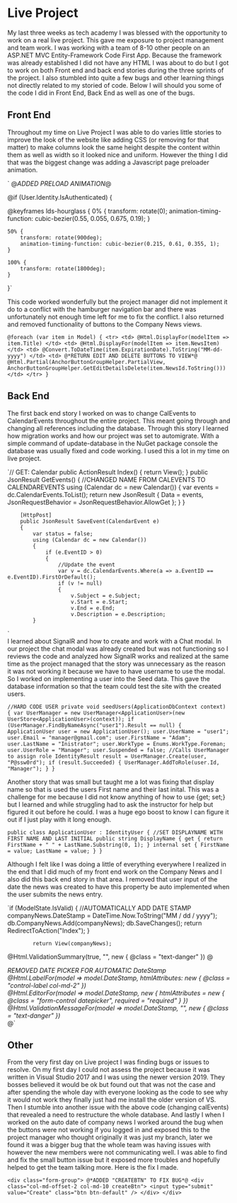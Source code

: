 # Live Project

My last three weeks as tech academy I was blessed with the opportunity to work on a real live project. This gave me exposure to project management and team work. I was working with a team of 8-10 other people on an ASP.NET MVC Entity-Framework Code First App. Because the framework was already established I did not have any HTML I was about to do but I got to work on both Front end and back end stories during the three sprints of the project. I also stumbled into quite a few bugs and other learning things not directly related to my storied of code. 
Below I will should you some of the code I did in Front End, Back End as well as one of the bugs. 

## Front End

Throughout my time on Live Project I was able to do varies little stories to improve the look of the website like adding CSS (or removing for that matter) to make columns look the same height despite the content within them as well as width so it looked nice and uniform. However the thing I did that was the biggest change was adding a Javascript page preloader animation.

`<body>
    @*ADDED PRELOAD ANIMATION*@
    <div class="lds-hourglass"></div>
    @if (User.Identity.IsAuthenticated)
    {

@keyframes lds-hourglass {
    0% {
        transform: rotate(0);
        animation-timing-function: cubic-bezier(0.55, 0.055, 0.675, 0.19);
    }

    50% {
        transform: rotate(900deg);
        animation-timing-function: cubic-bezier(0.215, 0.61, 0.355, 1);
    }

    100% {
        transform: rotate(1800deg);
    }
}`

This code worked wonderfully but the project manager did not implement it do to a conflict with the hamburger navigation bar and there was unfortunately not enough time left for me to fix the conflict.
I also returned and removed functionality of buttons to the Company News views.

`@foreach (var item in Model)
                {
                    <tr>
                        <td>
                            @Html.DisplayFor(modelItem => item.Title)
                        </td>
                        <td>
                            @Html.DisplayFor(modelItem => item.NewsItem)
                        </td>
                        <td>
                            @Convert.ToDateTime(item.ExpirationDate).ToString("MM-dd-yyyy")
                        </td>
                        <td>
                            @*RETURN EDIT AND DELETE BUTTONS TO VIEW*@
                            @Html.Partial(AnchorButtonGroupHelper.PartialView, AnchorButtonGroupHelper.GetEditDetailsDelete(item.NewsId.ToString()))
                        </td>
                    </tr>
                }`
				
## Back End

The first back end story I worked on was to change CalEvents to CalendarEvents throughout the entire project. This meant going through and changing all references including the database. Through this story I learned how migration works and how our project was set to automigrate. With a simple command of update-database in the NuGet package console the database was usually fixed and code working. I used this a lot in my time on live project. 

`// GET: Calendar
        public ActionResult Index()
        {
            return View();
        }
        public JsonResult GetEvents()
        {
            //CHANGED NAME FROM CALEVENTS TO CALENDAREVENTS
            using (Calendar dc = new Calendar())
            {
                var events = dc.CalendarEvents.ToList();
                return new JsonResult { Data = events, JsonRequestBehavior = JsonRequestBehavior.AllowGet };
            }
        }

        [HttpPost]
        public JsonResult SaveEvent(CalendarEvent e)
        {
            var status = false;
            using (Calendar dc = new Calendar())
            {
                if (e.EventID > 0)
                {
                    //Update the event
                    var v = dc.CalendarEvents.Where(a => a.EventID == e.EventID).FirstOrDefault();
                    if (v != null)
                    {
                        v.Subject = e.Subject;
                        v.Start = e.Start;
                        v.End = e.End;
                        v.Description = e.Description;
			}
`			
I learned about SignalR and how to create and work with a Chat modal. In our project the chat modal was already created but was not functioning so I reviews the code and analyzed how SignalR works and realized at the same time as the project managed that the story was unnecessary as the reason it was not working it because we have to have username to use the modal. So I worked on implementing a user into the Seed data. This gave the database information so that the team could test the site with the created users. 


`//HARD CODE USER
        private void seedUsers(ApplicationDbContext context)       
        {
            var UserManager = new UserManager<ApplicationUser>(new UserStore<ApplicationUser>(context));
            if (UserManager.FindByNameAsync("user1").Result == null)
            {
                ApplicationUser user = new ApplicationUser();
                user.UserName = "user1";
                user.Email = "manager@gmail.com";
                user.FirstName = "Adam";
                user.LastName = "Inistrator";
                user.WorkType = Enums.WorkType.Foreman;
                user.UserRole = "Manager";
                user.Suspended = false;
                //Calls UserManager to assign role
                IdentityResult result = UserManager.Create(user, "P@ssw0rd");
                if (result.Succeeded)
                {
                    UserManager.AddToRole(user.Id, "Manager");
                }
            }`

Another story that was small but taught me a lot was fixing that display name so that is used the users First name and their last inital. This was a challenge for me because I did not know anything of how to use {get; set;} but I learned and while struggling had to ask the instructor for help but figured it out before he could. I was a huge ego boost to know I can figure it out if I just play with it long enough.

`public class ApplicationUser : IdentityUser {
        //SET DISPLAYNAME WITH FIRST NAME AND LAST INITIAL
        public string DisplayName { get { return FirstName + " " + LastName.Substring(0, 1); } internal set { FirstName = value; LastName = value; } }`

Although I felt like I was doing a little of everything everywhere I realized in the end that I did much of my front end work on the Company News and I also did this back end story in that area. I removed that user input of the date the news was created to have this property be auto implemented when the user submits the news entry.

`if (ModelState.IsValid)
            {
                //AUTOMATICALLY ADD DATE STAMP
                companyNews.DateStamp = DateTime.Now.ToString("MM / dd / yyyy");
                db.CompanyNews.Add(companyNews);
                db.SaveChanges();
                return RedirectToAction("Index");
            }

            return View(companyNews);
			
@Html.ValidationSummary(true, "", new { @class = "text-danger" })
        @*<div class="form-group">
		REMOVED DATE PICKER FOR AUTOMATIC DateStamp
            @Html.LabelFor(model => model.DateStamp, htmlAttributes: new { @class = "control-label col-md-2" })
            <div class="col-md-10">
                @Html.EditorFor(model => model.DateStamp, new { htmlAttributes = new { @class = "form-control datepicker", required = "required" } })
                @Html.ValidationMessageFor(model => model.DateStamp, "", new { @class = "text-danger" })
            </div>
        </div>*@`
			
## Other 

From the very first day on Live project I was finding bugs or issues to resolve. On my first day I could not assess the project because it was written in Visual Studio 2017 and I was using the newer version 2019. They bosses believed it would be ok but found out that was not the case and after spending the whole day with everyone looking as the code to see why it would not work they finally just had me install the older version of VS. Then I stumble into another issue with the above code (changing calEvents) that revealed a need to restructure the whole database. And lastly I when I worked on the auto date of company news I worked around the bug when the buttons were not working if you logged in and exposed this to the project manager who thought originally it was just my branch, later we found it was a bigger bug that the whole team was having issues with however the new members were not communicating well. I was able to find and fix the small button issue but it exposed more troubles and hopefully helped to get the team talking more. 
Here is the fix I made.

`<div class="form-group">
            @*ADDED "CREATEBTN" TO FIX BUG*@
            <div class="col-md-offset-2 col-md-10 createBtn">
                <input type="submit" value="Create" class="btn btn-default" />
            </div>
        </div>`
